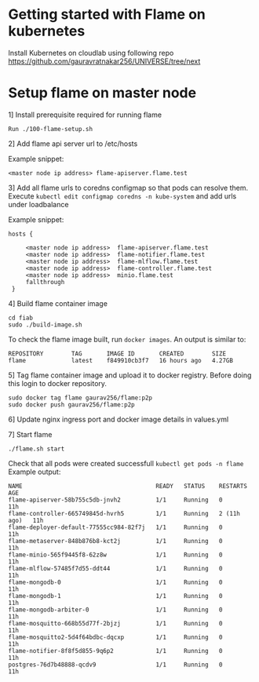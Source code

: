 # Getting started with Flame on kubernetes 

Install Kubernetes on cloudlab using following repo https://github.com/gauravratnakar256/UNIVERSE/tree/next

# Setup flame on master node

1] Install prerequisite required for running flame 

```
Run ./100-flame-setup.sh
```

2] Add flame api server url to /etc/hosts 

Example snippet:
```
<master node ip address> flame-apiserver.flame.test
```

3] Add all flame urls to coredns configmap so that pods can resolve them. Execute `kubectl edit configmap coredns -n kube-system` and add urls under loadbalance

Example snippet:
```
hosts {
	 
	 <master node ip address>  flame-apiserver.flame.test
	 <master node ip address>  flame-notifier.flame.test
	 <master node ip address>  flame-mlflow.flame.test
	 <master node ip address>  flame-controller.flame.test
	 <master node ip address>  minio.flame.test
	 fallthrough
 }
```

4] Build flame container image

```
cd fiab
sudo ./build-image.sh
```

To check the flame image built, run `docker images`. An output is similar to:

```
REPOSITORY        TAG       IMAGE ID       CREATED        SIZE
flame             latest    f849910cb3f7   16 hours ago   4.27GB
```

5] Tag flame container image and upload it to docker registry. Before doing this login to docker repository.

```
sudo docker tag flame gaurav256/flame:p2p
sudo docker push gaurav256/flame:p2p
```

6] Update nginx ingress port and docker image details in values.yml

7] Start flame

```
./flame.sh start
```

Check that all pods were created successfull `kubectl get pods -n flame`
Example output:

```
NAME                                      READY   STATUS    RESTARTS      AGE
flame-apiserver-58b755c5db-jnvh2          1/1     Running   0             11h
flame-controller-665749845d-hvrh5         1/1     Running   2 (11h ago)   11h
flame-deployer-default-77555cc984-82f7j   1/1     Running   0             11h
flame-metaserver-848b876b8-kct2j          1/1     Running   0             11h
flame-minio-565f9445f8-62z8w              1/1     Running   0             11h
flame-mlflow-57485f7d55-ddt44             1/1     Running   0             11h
flame-mongodb-0                           1/1     Running   0             11h
flame-mongodb-1                           1/1     Running   0             11h
flame-mongodb-arbiter-0                   1/1     Running   0             11h
flame-mosquitto-668b55d77f-2bjzj          1/1     Running   0             11h
flame-mosquitto2-5d4f64bdbc-dqcxp         1/1     Running   0             11h
flame-notifier-8f8f5d855-9q6p2            1/1     Running   0             11h
postgres-76d7b48888-qcdv9                 1/1     Running   0             11h
```


